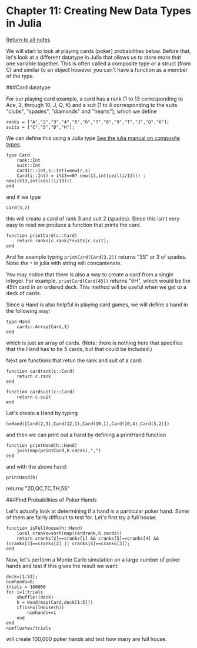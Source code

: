 
Chapter 11: Creating New Data Types in Julia
=====

[Return to all notes](../index.html)


We will start to look at playing cards (poker) probabilities below.  Before that, let's look at a different datatype in Julia that allows us to store more that one variable together.  This is often called a composite type or a struct (from C) and similar to an object however you can't have a function as a member of the type.

###Card datatype

For our playing card example, a card has a rank (1 to 13 corresponding to Ace, 2, through 10, J, Q, K) and a suit (1 to 4 corresponding to the suits "clubs", "spades", "diamonds" and "hearts"), which we define

```
ranks = ["A","2","3","4","5","6","7","8","9","T","J","Q","K"];
suits = ["C","S","D","H"];
```

We can define this using a Julia type [See the julia manual on composite types](http://docs.julialang.org/en/release-0.3/manual/types/).

```
type Card
    rank::Int
    suit::Int
    Card(r::Int,s::Int)=new(r,s)
    Card(i::Int) = i%13==0? new(13,int(ceil(i/13))) : new(i%13,int(ceil(i/13)))
end
```

and if we type
```
Card(3,2)
```

this will create a card of rank 3 and suit 2 (spades).  Since this isn't very easy to read we produce a function that prints the card.

```
function printCard(c::Card)
    return ranks[c.rank]*suits[c.suit];
end
```

And for example typing `printCard(Card(3,2))`  returns "3S" or 3 of spades.  Note: the `*` in julia with string will concantenate.  

You may notice that there is also a way to create a card from a single integer.  For example, `printCard(Card(45))` returns "6H", which would be the 45th card in an ordered deck.  This method will be useful when we get to a deck of cards.  

Since a Hand is also helpful in playing card games, we will define a hand in the following way:
```
type Hand
    cards::Array{Card,1}
end
```

which is just an array of cards.  (Note: there is nothing here that specifies that the Hand has to be 5 cards, but that could be included.)

Next are functions that retun the rank and suit of a card:

```
function cardrank(c::Card)
    return c.rank
end
```

```
function cardsuit(c::Card)
    return c.suit
end
```


Let's create a Hand by typing
```
h=Hand([Card(2,3),Card(12,1),Card(10,1),Card(10,4),Card(5,2)])
```

and then we can print out a hand by defining a printHand function
```
function printHand(h::Hand)
    join(map(printCard,h.cards),",")
end
```

and with the above hand:
```
printHand(h)
```

returns "2D,QC,TC,TH,5S"

###Find Probabilities of Poker Hands

Let's actually look at determining if a hand is a particular poker hand.  Some of them are fairly difficult to test for. Let's first try a full house:

```
function isFullHouse(h::Hand)
	local cranks=sort(map(cardrank,h.cards))
	return cranks[2]==cranks[1] && cranks[5]==cranks[4] && (cranks[3]==cranks[2] || cranks[4]==cranks[3]);
end
```

Now, let's perform a Monte Carlo simulation on a large number of poker hands and test if this gives the result we want:

```
deck=[1:52];
numhands=0;
trials = 100000
for i=1:trials
    shuffle!(deck)
    h = Hand(map(Card,deck[1:5]))
    if(isFullHouse(h))
        numhands+=1
    end
end
numflushes/trials
```

will create 100,000 poker hands and test how many are full house.  
